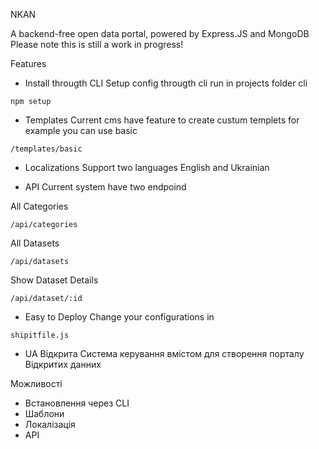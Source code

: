 NKAN

A backend-free open data portal, powered by Express.JS and MongoDB
Please note this is still a work in progress!

Features
* Install througth CLI
Setup config througth cli
run in projects folder cli

```
npm setup
```

* Templates
Current cms have feature to create custum templets
for example you can use basic
```
/templates/basic
```
* Localizations
Support two languages English and Ukrainian

* API
Current system have two endpoind

All Categories
```
/api/categories
```
All Datasets
```
/api/datasets
```
Show Dataset Details

```
/api/dataset/:id
```

* Easy to Deploy
Change your configurations in 

```
shipitfile.js
```

- UA
Відкрита Система керування вмістом для створення порталу Відкритих данних 

Можливості

* Встановлення через CLI
* Шаблони
* Локалізація
* API

